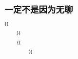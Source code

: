 # 一定不是因为无聊


<!--more-->

{{<figure src="https://jiangbao-1258001083.cos.ap-shanghai.myqcloud.com/keyboard-before.jpg" width="600" title="一定不是因为无聊 🤡">}}

{{<figure src="https://jiangbao-1258001083.cos.ap-shanghai.myqcloud.com/keyboard-after.jpg" width="600">}}

